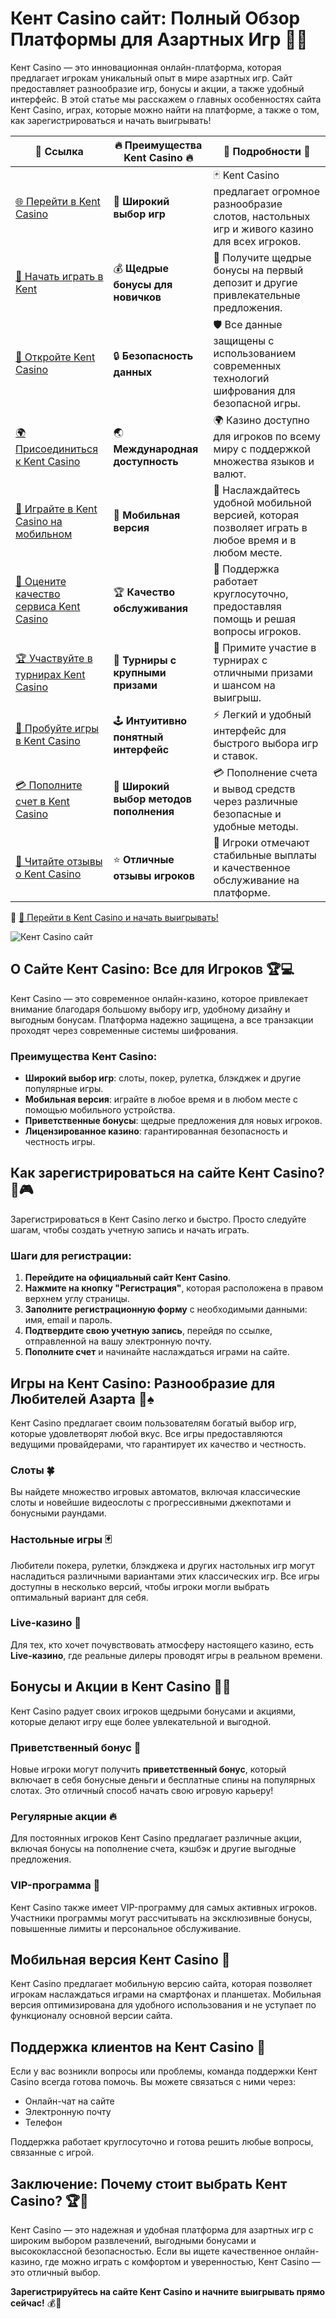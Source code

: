 # Кент Casino сайт: Полный Обзор Платформы для Азартных Игр 🎰✨

Кент Casino — это инновационная онлайн-платформа, которая предлагает игрокам уникальный опыт в мире азартных игр. Сайт предоставляет разнообразие игр, бонусы и акции, а также удобный интерфейс. В этой статье мы расскажем о главных особенностях сайта Кент Casino, играх, которые можно найти на платформе, а также о том, как зарегистрироваться и начать выигрывать!

| 🔗 **Ссылка**                                         | 🔥 **Преимущества Kent Casino** 🔥  | 🌟 **Подробности** 🌟 |
|-----------------------------------------------------|-------------------------------------|----------------------|
| [🌐 Перейти в Kent Casino](https://brandplay.link/Fv2WP3js) | 🎰 **Широкий выбор игр**           | 🃏 Kent Casino предлагает огромное разнообразие слотов, настольных игр и живого казино для всех игроков. |
| [💸 Начать играть в Kent](https://brandplay.link/Fv2WP3js) | 💰 **Щедрые бонусы для новичков**  | 🎁 Получите щедрые бонусы на первый депозит и другие привлекательные предложения. |
| [🔐 Откройте Kent Casino](https://brandplay.link/Fv2WP3js) | 🔒 **Безопасность данных**         | 🛡️ Все данные защищены с использованием современных технологий шифрования для безопасной игры. |
| [🌍 Присоединиться к Kent Casino](https://brandplay.link/Fv2WP3js) | 🌏 **Международная доступность**   | 🌍 Казино доступно для игроков по всему миру с поддержкой множества языков и валют. |
| [📱 Играйте в Kent Casino на мобильном](https://brandplay.link/Fv2WP3js) | 📲 **Мобильная версия**            | 📱 Наслаждайтесь удобной мобильной версией, которая позволяет играть в любое время и в любом месте. |
| [🔧 Оцените качество сервиса Kent Casino](https://brandplay.link/Fv2WP3js) | 🏆 **Качество обслуживания**      | 🤝 Поддержка работает круглосуточно, предоставляя помощь и решая вопросы игроков. |
| [🏆 Участвуйте в турнирах Kent Casino](https://brandplay.link/Fv2WP3js) | 🎉 **Турниры с крупными призами**  | 🥇 Примите участие в турнирах с отличными призами и шансом на выигрыш. |
| [🎯 Пробуйте игры в Kent Casino](https://brandplay.link/Fv2WP3js) | 🕹️ **Интуитивно понятный интерфейс**| ⚡ Легкий и удобный интерфейс для быстрого выбора игр и ставок. |
| [💳 Пополните счет в Kent Casino](https://brandplay.link/Fv2WP3js) | 💸 **Широкий выбор методов пополнения** | 💳 Пополнение счета и вывод средств через различные безопасные и удобные методы. |
| [💬 Читайте отзывы о Kent Casino](https://brandplay.link/Fv2WP3js) | ⭐ **Отличные отзывы игроков**     | 👏 Игроки отмечают стабильные выплаты и качественное обслуживание на платформе. |

🔗 [🚀 Перейти в Kent Casino и начать выигрывать!](https://brandplay.link/Fv2WP3js)

![Кент Casino сайт](https://i.ytimg.com/vi/xN0gbhT3J2Y/maxresdefault.jpg)

## О Сайте Кент Casino: Все для Игроков 🏆💻

Кент Casino — это современное онлайн-казино, которое привлекает внимание благодаря большому выбору игр, удобному дизайну и выгодным бонусам. Платформа надежно защищена, а все транзакции проходят через современные системы шифрования.

### Преимущества Кент Casino:

- **Широкий выбор игр**: слоты, покер, рулетка, блэкджек и другие популярные игры.
- **Мобильная версия**: играйте в любое время и в любом месте с помощью мобильного устройства.
- **Приветственные бонусы**: щедрые предложения для новых игроков.
- **Лицензированное казино**: гарантированная безопасность и честность игры.

## Как зарегистрироваться на сайте Кент Casino? 📝🎮

Зарегистрироваться в Кент Casino легко и быстро. Просто следуйте шагам, чтобы создать учетную запись и начать играть.

### Шаги для регистрации:

1. **Перейдите на официальный сайт Кент Casino**.
2. **Нажмите на кнопку "Регистрация"**, которая расположена в правом верхнем углу страницы.
3. **Заполните регистрационную форму** с необходимыми данными: имя, email и пароль.
4. **Подтвердите свою учетную запись**, перейдя по ссылке, отправленной на вашу электронную почту.
5. **Пополните счет** и начинайте наслаждаться играми на сайте.

## Игры на Кент Casino: Разнообразие для Любителей Азарта 🎰♠️

Кент Casino предлагает своим пользователям богатый выбор игр, которые удовлетворят любой вкус. Все игры предоставляются ведущими провайдерами, что гарантирует их качество и честность.

### Слоты 🍀

Вы найдете множество игровых автоматов, включая классические слоты и новейшие видеослоты с прогрессивными джекпотами и бонусными раундами.

### Настольные игры 🃏

Любители покера, рулетки, блэкджека и других настольных игр могут насладиться различными вариантами этих классических игр. Все игры доступны в несколько версий, чтобы игроки могли выбрать оптимальный вариант для себя.

### Live-казино 🎥

Для тех, кто хочет почувствовать атмосферу настоящего казино, есть **Live-казино**, где реальные дилеры проводят игры в реальном времени.

## Бонусы и Акции в Кент Casino 🎁🎉

Кент Casino радует своих игроков щедрыми бонусами и акциями, которые делают игру еще более увлекательной и выгодной.

### Приветственный бонус 🌟

Новые игроки могут получить **приветственный бонус**, который включает в себя бонусные деньги и бесплатные спины на популярных слотах. Это отличный способ начать свою игровую карьеру!

### Регулярные акции 🔥

Для постоянных игроков Кент Casino предлагает различные акции, включая бонусы на пополнение счета, кэшбэк и другие выгодные предложения.

### VIP-программа 💎

Кент Casino также имеет VIP-программу для самых активных игроков. Участники программы могут рассчитывать на эксклюзивные бонусы, повышенные лимиты и персональное обслуживание.

## Мобильная версия Кент Casino 📱

Кент Casino предлагает мобильную версию сайта, которая позволяет игрокам наслаждаться играми на смартфонах и планшетах. Мобильная версия оптимизирована для удобного использования и не уступает по функционалу основной версии сайта.

## Поддержка клиентов на Кент Casino 💬

Если у вас возникли вопросы или проблемы, команда поддержки Кент Casino всегда готова помочь. Вы можете связаться с ними через:
- Онлайн-чат на сайте
- Электронную почту
- Телефон

Поддержка работает круглосуточно и готова решить любые вопросы, связанные с игрой.

## Заключение: Почему стоит выбрать Кент Casino? 🏆🎰

Кент Casino — это надежная и удобная платформа для азартных игр с широким выбором развлечений, выгодными бонусами и высококлассной безопасностью. Если вы ищете качественное онлайн-казино, где можно играть с комфортом и уверенностью, Кент Casino — это отличный выбор.

**Зарегистрируйтесь на сайте Кент Casino и начните выигрывать прямо сейчас!** 💰🎉
